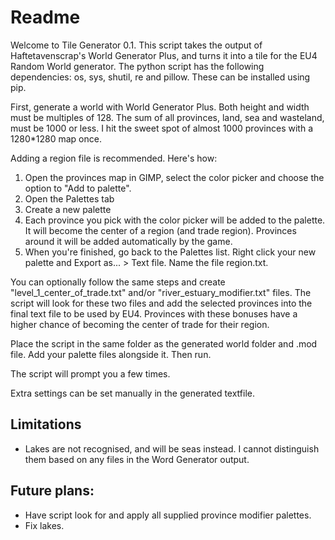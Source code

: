 # Readme

Welcome to Tile Generator 0.1. This script takes the output of Haftetavenscrap's World Generator Plus, and turns it into a tile for the EU4 Random World generator. 
The python script has the following dependencies: os, sys, shutil, re and pillow. These can be installed using pip.

First, generate a world with World Generator Plus. Both height and width must be multiples of 128. The sum of all provinces, land, sea and wasteland, must be 1000 or less. I hit the sweet spot of almost 1000 provinces with a 1280*1280 map once.

Adding a region file is recommended. Here's how:
1. Open the provinces map in GIMP, select the color picker and choose the option to "Add to palette". 
2. Open the Palettes tab
3. Create a new palette
4. Each province you pick with the color picker will be added to the palette. It will become the center of a region (and trade region). Provinces around it will be added automatically by the game.
5. When you're finished, go back to the Palettes list. Right click your new palette and Export as... > Text file. Name the file region.txt.

You can optionally follow the same steps and create "level_1_center_of_trade.txt" and/or "river_estuary_modifier.txt" files. The script will look for these two files and add the selected provinces into the final text file to be used by EU4. Provinces with these bonuses have a higher chance of becoming the center of trade for their region.

Place the script in the same folder as the generated world folder and .mod file. Add your palette files alongside it. Then run.

The script will prompt you a few times.

Extra settings can be set manually in the generated textfile.

## Limitations
* Lakes are not recognised, and will be seas instead. I cannot distinguish them based on any files in the Word Generator output.

## Future plans:
* Have script look for and apply all supplied province modifier palettes.
* Fix lakes.